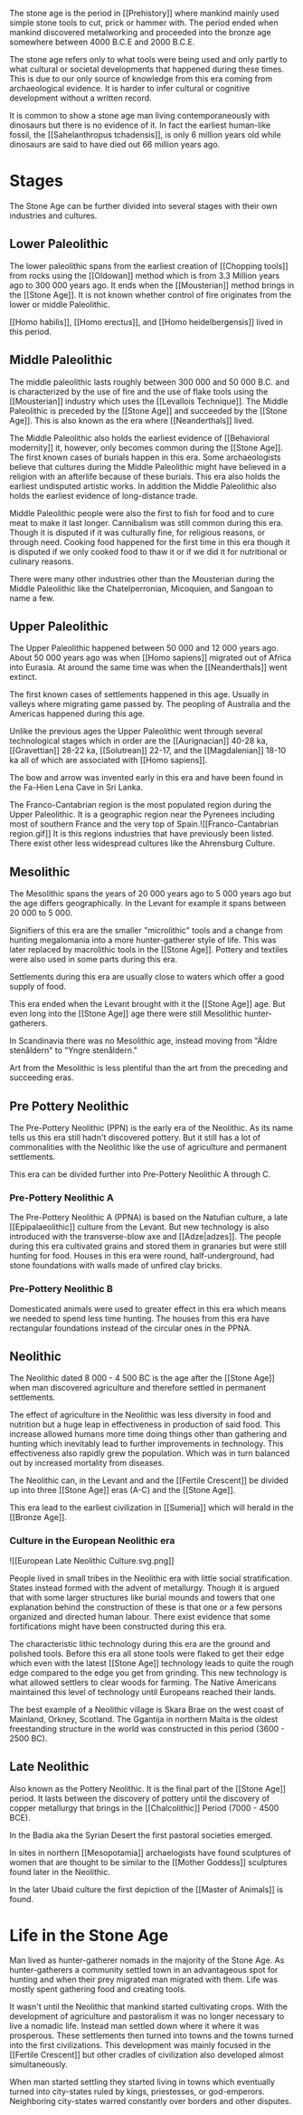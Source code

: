 The stone age is the period in [[Prehistory]] where mankind mainly used simple stone tools to cut, prick or hammer with. The period ended when mankind discovered metalworking and proceeded into the bronze age somewhere between 4000 B.C.E and 2000 B.C.E.  

The stone age refers only to what tools were being used and only partly to what cultural or societal developments that happened during these times. This is due to our only source of knowledge from this era coming from archaeological evidence. It is harder to infer cultural or cognitive development without a written record.

It is common to show a stone age man living contemporaneously with dinosaurs but there is no evidence of it. In fact the earliest human-like fossil, the [[Sahelanthropus tchadensis]], is only 6 million years old while dinosaurs are said to have died out 66 million years ago.

# Stages

The Stone Age can be further divided into several stages with their own industries and cultures.
## Lower Paleolithic
The lower paleolithic spans from the earliest creation of [[Chopping tools]] from rocks using the [[Oldowan]] method which is from 3.3 Million years ago to 300 000 years ago. It ends when the [[Mousterian]] method brings in the [[Stone Age]]. It is not known whether control of fire originates from the lower or middle Paleolithic.

[[Homo habilis]], [[Homo erectus]], and [[Homo heidelbergensis]] lived in this period.
## Middle Paleolithic
The middle paleolithic lasts roughly between 300 000 and 50 000 B.C. and is characterized by the use of fire and the use of flake tools using the [[Mousterian]] industry which uses the [[Levallois Technique]]. The Middle Paleolithic is preceded by the [[Stone Age]] and succeeded by the [[Stone Age]]. This is also known as the era where [[Neanderthals]] lived.

The Middle Paleolithic also holds the earliest evidence of [[Behavioral modernity]] it, however, only becomes common during the [[Stone Age]]. The first known cases of burials happen in this era. Some archaeologists believe that cultures during the Middle Paleolithic might have believed in a religion with an afterlife because of these burials. This era also holds the earliest undisputed artistic works. In addition the Middle Paleolithic also holds the earliest evidence of long-distance trade.

Middle Paleolithic people were also the first to fish for food and to cure meat to make it last longer. Cannibalism was still common during this era. Though it is disputed if it was culturally fine, for religious reasons, or through need. Cooking food happened for the first time in this era though it is disputed if we only cooked food to thaw it or if we did it for nutritional or culinary reasons.

There were many other industries other than the Mousterian during the Middle Paleolithic like the Chatelperronian, Micoquien, and Sangoan to name a few.
## Upper Paleolithic
The Upper Paleolithic happened between 50 000 and 12 000 years ago. About 50 000 years ago was when [[Homo sapiens]] migrated out of Africa into Eurasia. At around the same time was when the [[Neanderthals]] went extinct.

The first known cases of settlements happened in this age. Usually in valleys where migrating game passed by. The peopling of Australia and the Americas happened during this age.

Unlike the previous ages the Upper Paleolithic went through several technological stages which in order are the [[Aurignacian]] 40-28 ka, [[Gravettian]] 28-22 ka, [[Solutrean]] 22-17, and the [[Magdalenian]] 18-10 ka all of which are associated with [[Homo sapiens]].

The bow and arrow was invented early in this era and have been found in the Fa-Hien Lena Cave in Sri Lanka.

The Franco-Cantabrian region is the most populated region during the Upper Paleolithic. It is a geographic region near the Pyrenees including most of southern France and the very top of Spain.![[Franco-Cantabrian region.gif]]
It is this regions industries that have previously been listed. There exist other less widespread cultures like the Ahrensburg Culture.
## Mesolithic
The Mesolithic spans the years of 20 000 years ago to 5 000 years ago but the age differs geographically. In the Levant for example it spans between 20 000 to 5 000.

Signifiers of this era are the smaller "microlithic" tools and a change from hunting megalomania into a more hunter-gatherer style of life. This was later replaced by macrolithic tools in the [[Stone Age]]. Pottery and textiles were also used in some parts during this era.

Settlements during this era are usually close to waters which offer a good supply of food.

This era ended when the Levant brought with it the [[Stone Age]] age. But even long into the [[Stone Age]] age there were still Mesolithic hunter-gatherers.

In Scandinavia there was no Mesolithic age, instead moving from "Äldre stenåldern" to "Yngre stenåldern."

Art from the Mesolithic is less plentiful than the art from the preceding and succeeding eras.
## Pre Pottery Neolithic
The Pre-Pottery Neolithic (PPN) is the early era of the Neolithic. As its name tells us this era still hadn't discovered pottery. But it still has a lot of commonalities with the Neolithic like the use of agriculture and permanent settlements.

This era can be divided further into Pre-Pottery Neolithic A through C.
### Pre-Pottery Neolithic A
The Pre-Pottery Neolithic A (PPNA) is based on the Natufian culture, a late  [[Epipalaeolithic]] culture from the Levant. But new technology is also introduced with the transverse-blow axe and [[Adze|adzes]]. The people during this era cultivated grains and stored them in granaries but were still hunting for food. Houses in this era were round, half-underground, had stone foundations with walls made of unfired clay bricks.

### Pre-Pottery Neolithic B
Domesticated animals were used to greater effect in this era which means we needed to spend less time hunting. The houses from this era have rectangular foundations instead of the circular ones in the PPNA.
## Neolithic
The Neolithic dated 8 000 - 4 500 BC is the age after the [[Stone Age]] when man discovered agriculture and therefore settled in permanent settlements.

The effect of agriculture in the Neolithic was less diversity in food and nutrition but a huge leap in effectiveness in production of said food. This increase allowed humans more time doing things other than gathering and hunting which inevitably lead to further improvements in technology. This effectiveness also rapidly grew the population. Which was in turn balanced out by increased mortality from diseases.

The Neolithic can, in the Levant and and the [[Fertile Crescent]] be divided up into three [[Stone Age]] eras (A-C) and the [[Stone Age]].

This era lead to the earliest civilization in [[Sumeria]] which will herald in the [[Bronze Age]].

### Culture in the European Neolithic era
![[European Late Neolithic Culture.svg.png]]

People lived in small tribes in the Neolithic era with little social stratification. States instead formed with the advent of metallurgy. Though it is argued that with some larger structures like burial mounds and towers that one explanation behind the construction of these is that one or a few persons organized and directed human labour. There exist evidence that some fortifications might have been constructed during this era.

The characteristic lithic technology during this era are the ground and polished tools. Before this era all stone tools were flaked to get their edge which even with the latest [[Stone Age]] technology leads to quite the rough edge compared to the edge you get from grinding. This new technology is what allowed settlers to clear woods for farming. The Native Americans maintained this level of technology until Europeans reached their lands.

The best example of a Neolithic village is Skara Brae on the west coast of Mainland, Orkney, Scotland. The Ggantija in northern Malta is the oldest freestanding structure in the world was constructed in this period (3600 - 2500 BC).
## Late Neolithic
Also known as the Pottery Neolithic. It is the final part of the [[Stone Age]] period. It lasts between the discovery of pottery until the discovery of copper metallurgy that brings in the [[Chalcolithic]] Period (7000 - 4500 BCE).

In the Badia aka the Syrian Desert the first pastoral societies emerged.

In sites in northern [[Mesopotamia]] archaelogists have found sculptures of women that are thought to be similar to the [[Mother Goddess]] sculptures found later in the Neolithic.

In the later Ubaid culture the first depiction of the [[Master of Animals]] is found.

# Life in the Stone Age

Man lived as hunter-gatherer nomads in the majority of the Stone Age. As hunter-gatherers a community settled town in an advantageous spot for hunting and when their prey migrated man migrated with them. Life was mostly spent gathering food and creating tools.

It wasn't until the Neolithic that mankind started cultivating crops. With the development of agriculture and pastoralism it was no longer necessary to live a nomadic life. Instead man settled down where it where it was prosperous. These settlements then turned into towns and the towns turned into the first civilizations. This development was mainly focused in the [[Fertile Crescent]] but other cradles of civilization also developed almost simultaneously.

When man started settling they started living in towns which eventually turned into city-states ruled by kings, priestesses, or god-emperors. Neighboring city-states warred constantly over borders and other disputes.

